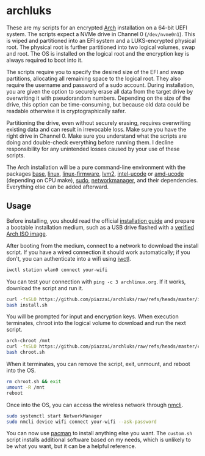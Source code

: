 # archluks

These are my scripts for an encrypted [Arch](https://www.archlinux.org) installation on a 64-bit UEFI system. The scripts expect a NVMe drive in Channel 0 (`/dev/nvme0n1`). This is wiped and partitioned into an EFI system and a LUKS-encrypted physical root. The physical root is further partitioned into two logical volumes, swap and root. The OS is installed on the logical root and the encryption key is always required to boot into it.

The scripts require you to specify the desired size of the EFI and swap partitions, allocating all remaining space to the logical root. They also require the username and password of a sudo account. During installation, you are given the option to securely erase all data from the target drive by overwriting it with pseudorandom numbers. Depending on the size of the drive, this option can be time-consuming, but because old data could be readable otherwise it is cryptographically safer.

Partitioning the drive, even without securely erasing, requires overwriting existing data and can result in irrevocable loss. Make sure you have the right drive in Channel 0. Make sure you understand what the scripts are doing and double-check everything before running them. I decline responsibility for any unintended losses caused by your use of these scripts.

The Arch installation will be a pure command-line environment with the packages [base](https://archlinux.org/packages/core/any/base/), [linux](https://archlinux.org/packages/core/x86_64/linux/), [linux-firmware](https://archlinux.org/packages/core/any/linux-firmware/), [lvm2](https://archlinux.org/packages/core/x86_64/lvm2/), [intel-ucode](https://archlinux.org/packages/extra/any/intel-ucode/) or [amd-ucode](https://archlinux.org/packages/core/any/amd-ucode/) (depending on CPU make), [sudo](https://archlinux.org/packages/core/x86_64/sudo/), [networkmanager](https://archlinux.org/packages/extra/x86_64/networkmanager/), and their dependencies. Everything else can be added afterward.

## Usage

Before installing, you should read the official [installation guide](https://wiki.archlinux.org/title/Installation_guide) and prepare a bootable installation medium, such as a USB drive flashed with a [verified Arch ISO image](https://archlinux.org/download/).

After booting from the medium, connect to a network to download the install script. If you have a wired connection it should work automatically; if you don't, you can authenticate into a wifi using [iwctl](https://man.archlinux.org/man/iwctl).

```sh
iwctl station wlan0 connect your-wifi
```

You can test your connection with `ping -c 3 archlinux.org`. If it works, download the script and run it.

```sh
curl -fsSLO https://github.com/piazzai/archluks/raw/refs/heads/master/install.sh
bash install.sh
```

You will be prompted for input and encryption keys. When execution terminates, chroot into the logical volume to download and run the next script.

```sh
arch-chroot /mnt
curl -fsSLO https://github.com/piazzai/archluks/raw/refs/heads/master/chroot.sh
bash chroot.sh
```

When it terminates, you can remove the script, exit, unmount, and reboot into the OS.

```sh
rm chroot.sh && exit
umount -R /mnt
reboot
```

Once into the OS, you can access the wireless network through [nmcli](https://man.archlinux.org/man/nmcli).

```sh
sudo systemctl start NetworkManager
sudo nmcli device wifi connect your-wifi --ask-password
```

You can now use [pacman](https://man.archlinux.org/man/pacman) to install anything else you want. The `custom.sh` script installs additional software based on my needs, which is unlikely to be what you want, but it can be a helpful reference.
